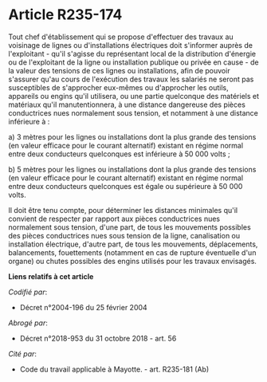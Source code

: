 # Article R235-174

Tout chef d'établissement qui se propose d'effectuer des travaux au voisinage de lignes ou d'installations électriques doit
s'informer auprès de l'exploitant - qu'il s'agisse du représentant local de la distribution d'énergie ou de l'exploitant de
la ligne ou installation publique ou privée en cause - de la valeur des tensions de ces lignes ou installations, afin de
pouvoir s'assurer qu'au cours de l'exécution des travaux les salariés ne seront pas susceptibles de s'approcher eux-mêmes ou
d'approcher les outils, appareils ou engins qu'il utilisera, ou une partie quelconque des matériels et matériaux qu'il
manutentionnera, à une distance dangereuse des pièces conductrices nues normalement sous tension, et notamment à une distance
inférieure à :

a) 3 mètres pour les lignes ou installations dont la plus grande des tensions (en valeur efficace pour le courant alternatif)
existant en régime normal entre deux conducteurs quelconques est inférieure à 50 000 volts ;

b) 5 mètres pour les lignes ou installations dont la plus grande des tensions (en valeur efficace pour le courant alternatif)
existant en régime normal entre deux conducteurs quelconques est égale ou supérieure à 50 000 volts.

Il doit être tenu compte, pour déterminer les distances minimales qu'il convient de respecter par rapport aux pièces
conductrices nues normalement sous tension, d'une part, de tous les mouvements possibles des pièces conductrices nues sous
tension de la ligne, canalisation ou installation électrique, d'autre part, de tous les mouvements, déplacements,
balancements, fouettements (notamment en cas de rupture éventuelle d'un organe) ou chutes possibles des engins utilisés pour
les travaux envisagés.

**Liens relatifs à cet article**

_Codifié par_:

  - Décret n°2004-196 du 25 février 2004

_Abrogé par_:

  - Décret n°2018-953 du 31 octobre 2018 - art. 56

_Cité par_:

  - Code du travail applicable à Mayotte. - art. R235-181 (Ab)
